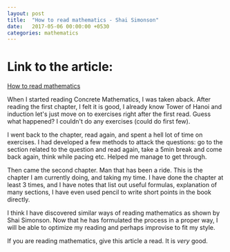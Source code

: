```yaml
---
layout: post
title:  "How to read mathematics - Shai Simonson"
date:   2017-05-06 00:00:00 +0530
categories: mathematics
---
```


# Link to the article:
[How to read mathematics](http://web.stonehill.edu/compsci/History_Math/math-read.htm)

When I started reading Concrete Mathematics, I was taken aback. After reading the first chapter, I felt it is good, I already know Tower of Hanoi and induction let's just move on to exercises right after the first read. Guess what happened? I couldn't do any exercises (could do first few).

I went back to the chapter, read again, and spent a hell lot of time on exercises. I had developed a few methods to attack the questions: go to the section related to the question and read again, take a 5min break and come back again, think while pacing etc. Helped me manage to get through.

Then came the second chapter. Man that has been a ride. This is the chapter I am currently doing, and taking my time. I have done the chapter at least 3 times, and I have notes that list out useful formulas, explanation of many sections, I have even used pencil to write short points in the book directly.

I think I have discovered similar ways of reading mathematics as shown by Shai Simonson. Now that he has formulated the process in a proper way, I will be able to optimize my reading and perhaps improvise to fit my style.

If you are reading mathematics, give this article a read. It is _very_ good.
